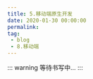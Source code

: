 ```yaml
---
title: 5.移动端原生开发
date: 2020-01-30 00:00:00
permalink: 
tag: 
 - blog
 - 8.移动端
---
```


::: warning
等待书写中...
:::